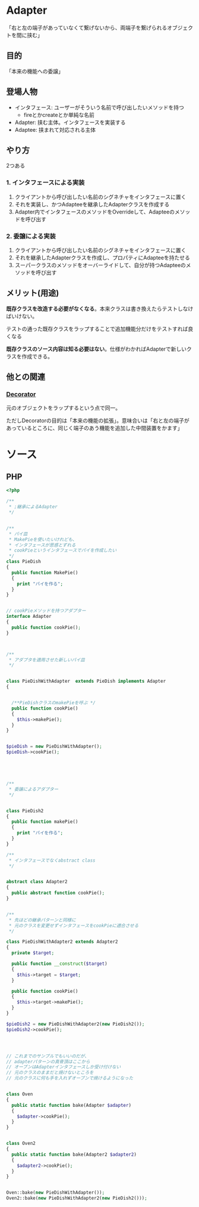 # Adapter

「右と左の端子があっていなくて繋げないから、両端子を繋げられるオブジェクトを間に挟む」

## 目的

「本来の機能への委譲」

## 登場人物

- インタフェース: ユーザーがそういう名前で呼び出したいメソッドを持つ
  - fireとかcreateとか単純な名前
- Adapter: 挟む主体。インタフェースを実装する
- Adaptee: 挟まれて対応される主体

## やり方

2つある

### 1. インタフェースによる実装

1. クライアントから呼び出したい名前のシグネチャをインタフェースに置く
2. それを実装し、かつAdapteeを継承したAdapterクラスを作成する
3. Adapter内でインタフェースのメソッドをOverrideして、Adapteeのメソッドを呼び出す


### 2. 委譲による実装

1. クライアントから呼び出したい名前のシグネチャをインタフェースに置く
2. それを継承したAdapterクラスを作成し、プロパティにAdapteeを持たせる
3. スーパークラスのメソッドをオーバーライドして、自分が持つAdapteeのメソッドを呼び出す


## メリット(用途)

**既存クラスを改造する必要がなくなる**。本来クラスは書き換えたらテストしなけばいけない。

テストの通った既存クラスをラップすることで追加機能分だけをテストすれば良くなる

**既存クラスのソース内容は知る必要はない**。仕様がわかればAdapterで新しいクラスを作成できる。


## 他との関連

### [Decorator](docs/decorator.md)

元のオブジェクトをラップするという点で同一。

ただしDecoratorの目的は「本来の機能の拡張」。意味合いは「右と左の端子があっているところに、同じく端子のあう機能を追加した中間装置をかます」


# ソース

## PHP

```php
<?php

/**
 * ;継承によるAdapter
 */


/**
 * パイ皿
 * MakePieを使いたいけれども、
 * インタフェースが思惑とずれる
 * cookPieというインタフェースでパイを作成したい
 */
class PieDish
{
  public function MakePie()
  {
    print "パイを作る";
  }
}


// cookPieメソッドを持つアダプター
interface Adapter
{
  public function cookPie();
}



/**
 * アダプタを適用させた新しいパイ皿
 */


class PieDishWithAdapter  extends PieDish implements Adapter
{


  /**PieDishクラスのmakePieを呼ぶ */
  public function cookPie()
  {
    $this->makePie();
  }
}


$pieDish = new PieDishWithAdapter();
$pieDish->cookPie();





/**
 * 委譲によるアダプター
 */


class PieDish2
{
  public function makePie()
  {
    print "パイを作る";
  }
}

/**
 * インタフェースでなくabstract class
 */


abstract class Adapter2
{
  public abstract function cookPie();
}


/**
 * 先ほどの継承パターンと同様に
 * 元のクラスを変更せずインタフェースをcookPieに適合させる
 */

class PieDishWithAdapter2 extends Adapter2
{
  private $target;

  public function __construct($target)
  {
    $this->target = $target;
  }

  public function cookPie()
  {
    $this->target->makePie();
  }
}

$pieDish2 = new PieDishWithAdapter2(new PieDish2());
$pieDish2->cookPie();




// これまでのサンプルでもいいのだが、
// adapterパターンの真骨頂はここから
// オーブンはAdapterインタフェースしか受け付けない
// 元のクラスのままだと焼けないところを
// 元のクラスに何も手を入れずオーブンで焼けるようになった


class Oven
{
  public static function bake(Adapter $adapter)
  {
    $adapter->cookPie();
  }
}


class Oven2
{
  public static function bake(Adapter2 $adapter2)
  {
    $adapter2->cookPie();
  }
}


Oven::bake(new PieDishWithAdapter());
Oven2::bake(new PieDishWithAdapter2(new PieDish2()));

```
